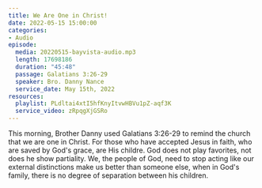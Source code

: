 ```yaml
---
title: We Are One in Christ!
date: 2022-05-15 15:00:00
categories:
- Audio
episode:
  media: 20220515-bayvista-audio.mp3
  length: 17698186
  duration: "45:48"
  passage: Galatians 3:26-29
  speaker: Bro. Danny Nance
  service_date: May 15th, 2022
resources:
  playlist: PLdltai4xtI5hfKnyItvwHBVu1pZ-aqf3K
  service_video: zRpqgXjGSRo
---
```

This morning, Brother Danny used Galatians 3:26-29 to remind the church that we are one in Christ.  For those who have accepted Jesus in faith, who are saved by God's grace, are His childre.  God does not play favorites, not does he show partiality.  We, the people of God, need to stop acting like our external distinctions make us better than someone else, when in God's family, there is no degree of separation between his children.